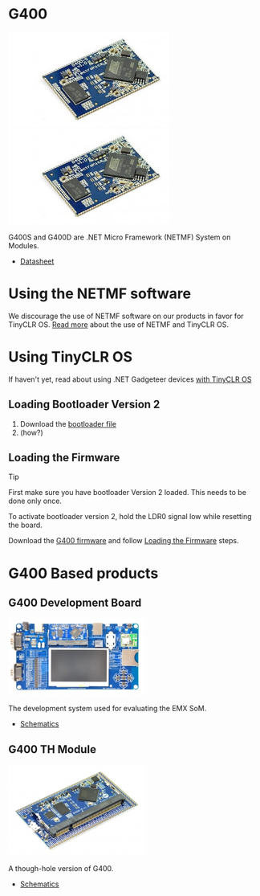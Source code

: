 # G400
![G400S](images/g400s.jpg) ![G400D](images/g400s.jpg)

G400S and G400D are .NET Micro Framework (NETMF) System on Modules.

* [Datasheet]()

# Using the NETMF software
We discourage the use of NETMF software on our products in favor for TinyCLR OS. [Read more](../legacy_products/netmf/intro.md) about the use of NETMF and TinyCLR OS.

# Using TinyCLR OS
If haven't yet, read about using .NET Gadgeteer devices [with TinyCLR OS](../legacy_products/netmf/intro.md#with-tinyclr-os)

## Loading Bootloader Version 2
1. Download the [bootloader file](http://files.ghielectronics.com/downloads/Bootloaders/G400%20Bootloader.2.0.3.ghi)
2. (how?)

## Loading the Firmware

> [!Tip]
> First make sure you have bootloader Version 2 loaded. This needs to be done only once.

To activate bootloader version 2, hold the LDR0 signal low while resetting the board.

Download the [G400 firmware](../../tinyclr/downloads.md#g400) and follow [Loading the Firmware](../loaders/bootloader.md#loading-the-firmware) steps.


# G400 Based products
## G400 Development Board
![G400 Dev board](images/g400dev.jpg)

The development system used for evaluating the EMX SoM.

* [Schematics]()

## G400 TH Module
![G400 TH board](images/g400th.jpg)

A though-hole version of G400.

* [Schematics]()

